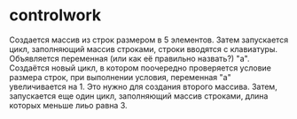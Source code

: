 # controlwork
Создается массив из строк размером в 5 элементов. Затем запускается цикл, заполняющий массив строками, строки вводятся с клавиатуры. 
Объявляется переменная (или как её правильно назвать?) "a".
Создаётся новый цикл, в котором поочередно проверяется условие размера строк, при выполнении условия, переменная "a" увеличивается на 1.
 Это нужно для создания второго массива. Затем, запускается еще один цикл, заполняющий массив строками, длина которых меньше лиьо равна 3.
